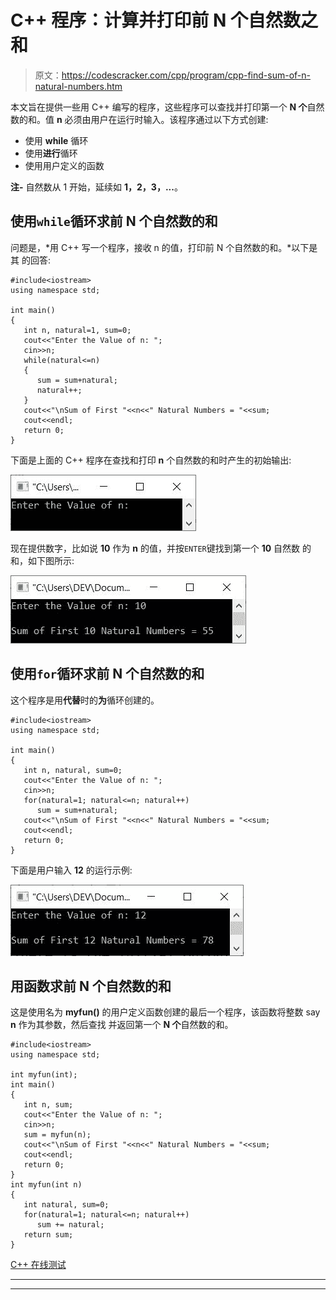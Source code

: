 # C++ 程序：计算并打印前 N 个自然数之和

> 原文：<https://codescracker.com/cpp/program/cpp-find-sum-of-n-natural-numbers.htm>

本文旨在提供一些用 C++ 编写的程序，这些程序可以查找并打印第一个 **N 个**自然数的和。值 **n** 必须由用户在运行时输入。该程序通过以下方式创建:

*   使用 **while** 循环
*   使用**进行**循环
*   使用用户定义的函数

**注-** 自然数从 1 开始，延续如 **1，2，3，...**。

## 使用`while`循环求前 N 个自然数的和

问题是，*用 C++ 写一个程序，接收 n 的值，打印前 N 个自然数的和。*以下是其 的回答:

```
#include<iostream>
using namespace std;

int main()
{
   int n, natural=1, sum=0;
   cout<<"Enter the Value of n: ";
   cin>>n;
   while(natural<=n)
   {
      sum = sum+natural;
      natural++;
   }
   cout<<"\nSum of First "<<n<<" Natural Numbers = "<<sum;
   cout<<endl;
   return 0;
}
```

下面是上面的 C++ 程序在查找和打印 **n** 个自然数的和时产生的初始输出:

![c++ find sum of n natural numbers](img/f4d82bd79dfb8b93c8a75f8a0eaf7d2d.png)

现在提供数字，比如说 **10** 作为 **n** 的值，并按`ENTER`键找到第一个 **10** 自然数 的和，如下图所示:

![find sum of first n natural numbers c++](img/203003fd0064585f03279286a08e8954.png)

## 使用`for`循环求前 N 个自然数的和

这个程序是用**代替**时的**为**循环创建的。

```
#include<iostream>
using namespace std;

int main()
{
   int n, natural, sum=0;
   cout<<"Enter the Value of n: ";
   cin>>n;
   for(natural=1; natural<=n; natural++)
      sum = sum+natural;
   cout<<"\nSum of First "<<n<<" Natural Numbers = "<<sum;
   cout<<endl;
   return 0;
}
```

下面是用户输入 **12** 的运行示例:

![sum of first n natural numbers c++](img/e02a24feb837b0470bca78ca490f1c41.png)

## 用函数求前 N 个自然数的和

这是使用名为 **myfun()** 的用户定义函数创建的最后一个程序，该函数将整数 say **n** 作为其参数，然后查找 并返回第一个 **N 个**自然数的和。

```
#include<iostream>
using namespace std;

int myfun(int);
int main()
{
   int n, sum;
   cout<<"Enter the Value of n: ";
   cin>>n;
   sum = myfun(n);
   cout<<"\nSum of First "<<n<<" Natural Numbers = "<<sum;
   cout<<endl;
   return 0;
}
int myfun(int n)
{
   int natural, sum=0;
   for(natural=1; natural<=n; natural++)
      sum += natural;
   return sum;
}
```

[C++ 在线测试](/exam/showtest.php?subid=3)

* * *

* * *